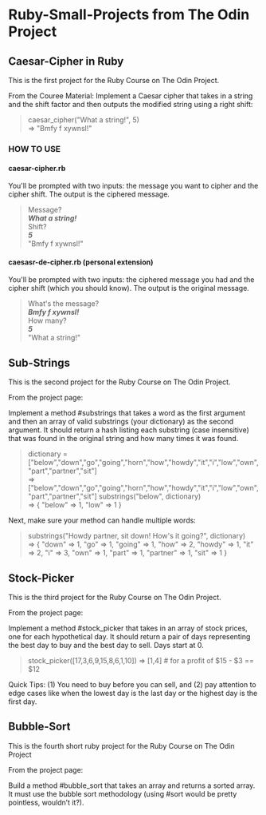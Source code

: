 # Ruby-Small-Projects from The Odin Project
## Caesar-Cipher in Ruby

This is the first project for the Ruby Course on The Odin Project.

From the Couree Material:
Implement a Caesar cipher that takes in a string and the shift factor and then outputs the modified string using a right shift:

  > caesar_cipher("What a string!", 5)  
  => "Bmfy f xywnsl!"

### HOW TO USE

#### caesar-cipher.rb
You'll be prompted with two inputs: the message you want to cipher and the cipher shift. The output is the ciphered message.

  > Message?  
  > ***What a string!***  
  > Shift?  
  > ***5***  
  > "Bmfy f xywnsl!"  

#### caesasr-de-cipher.rb (personal extension)
You'll be prompted with two inputs: the ciphered message you had and the cipher shift (which you should know). The output is the original message.

  > What's the message?  
  > ***Bmfy f xywnsl!***  
  > How many?  
  > ***5***  
  > "What a string!"  

  
## Sub-Strings

This is the second project for the Ruby Course on The Odin Project.

From the project page:

Implement a method #substrings that takes a word as the first argument and then an array of valid substrings (your dictionary) as the second argument. It should return a hash listing each substring (case insensitive) that was found in the original string and how many times it was found.
   > dictionary = ["below","down","go","going","horn","how","howdy","it","i","low","own","part","partner","sit"]  
   => ["below","down","go","going","horn","how","howdy","it","i","low","own","part","partner","sit"]
   substrings("below", dictionary)  
   => { "below" => 1, "low" => 1 }

Next, make sure your method can handle multiple words:
  > substrings("Howdy partner, sit down! How's it going?", dictionary)  
  => { "down" => 1, "go" => 1, "going" => 1, "how" => 2, "howdy" => 1, "it" => 2, "i" => 3, "own" => 1, "part" => 1, "partner" => 1, "sit" => 1 }


## Stock-Picker

This is the third project for the Ruby Course on The Odin Project.

From the project page:

Implement a method #stock_picker that takes in an array of stock prices, one for each hypothetical day. It should return a pair of days representing the best day to buy and the best day to sell. Days start at 0.

  > stock_picker([17,3,6,9,15,8,6,1,10])
  => [1,4]  # for a profit of $15 - $3 == $12

Quick Tips: (1) You need to buy before you can sell, and (2) pay attention to edge cases like when the lowest day is the last day or the highest day is the first day.


## Bubble-Sort

This is the fourth short ruby project for the Ruby Course on The Odin Project

From the project page:

Build a method #bubble_sort that takes an array and returns a sorted array. It must use the bubble sort methodology (using #sort would be pretty pointless, wouldn’t it?).